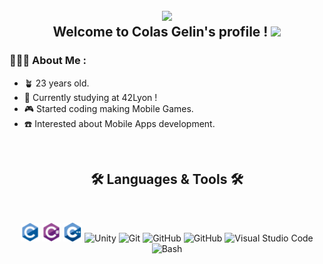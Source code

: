 <h2 align="center">
  <div id="header" align="center">
  <img src="https://media.giphy.com/media/IoP0PvbbSWGAM/giphy.gif" width="200"/>
</div>
  Welcome to Colas Gelin's profile !
  <img src="https://media.giphy.com/media/hvRJCLFzcasrR4ia7z/giphy.gif" width="28"/>
</h2>

### 🧔🏻‍♂️ About Me :

- 🪴 23 years old.
- 📖 Currently studying at 42Lyon !
- 🎮 Started coding making Mobile Games.
- ☎️ Interested about Mobile Apps development.
<br>
<h2 align="center"> 🛠 Languages & Tools 🛠 </h2>
<br>
<p align="center">
  <img alt="C" width="30px" src="https://raw.githubusercontent.com/devicons/devicon/master/icons/c/c-original.svg" />
  <img alt="C#" width="30px" src="https://raw.githubusercontent.com/devicons/devicon/master/icons/csharp/csharp-original.svg" />
  <img alt="C#" width="30px" src="https://raw.githubusercontent.com/devicons/devicon/master/icons/cplusplus/cplusplus-original.svg" />
  <img alt="Unity" width="30px" src="https://www.vectorlogo.zone/logos/unity3d/unity3d-icon.svg" />
  <img alt="Git" width="30px" src="https://cdn.jsdelivr.net/gh/devicons/devicon/icons/git/git-original.svg" />
  <img alt="GitHub" width="30px" src="https://user-images.githubusercontent.com/3369400/139447912-e0f43f33-6d9f-45f8-be46-2df5bbc91289.png#gh-dark-mode-only" />
  <img alt="GitHub" width="30px" src="https://user-images.githubusercontent.com/3369400/139448065-39a229ba-4b06-434b-bc67-616e2ed80c8f.png#gh-light-mode-only" />
  <img alt="Visual Studio Code" width="30px" src="https://cdn.jsdelivr.net/gh/devicons/devicon/icons/vscode/vscode-original.svg" />
  <img alt="Bash" width="30px" src="https://cdn.jsdelivr.net/gh/devicons/devicon/icons/bash/bash-original.svg" /> </p>
<!--   <img alt="Terminal" width="30px" src="./img/terminal-dark.svg#gh-dark-mode-only" />
  <img alt="Terminal" width="30px" src="./img/terminal-light.svg#gh-light-mode-only" /> -->
